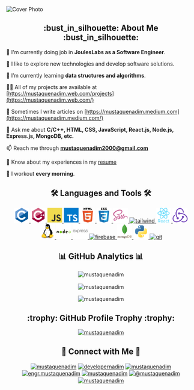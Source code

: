 ![Cover Photo](https://user-images.githubusercontent.com/56265819/176989215-f34717f4-54d2-45dc-ad90-ec10e7d49bcd.png)

<h2 align="center"> :bust_in_silhouette: About Me :bust_in_silhouette: </h2>

<!-- :round_pushpin: I'm currently living in **Dhaka, Bangladesh**. -->

<!-- :mortar_board: I dropped out from **university (Computer Science, University of the People)**. -->

:briefcase: I'm currently doing job in **JoulesLabs as a Software Engineer**.

:book: I like to explore new technologies and develop software solutions.

:seedling:  I’m currently learning **data structures and algorithms**.

<!-- 🤝  I’m looking for help with **fixing bugs.** -->

👨‍💻  All of my projects are available at [https://mustaquenadim.web.com/projects](https://mustaquenadim.web.com/)

📝  Sometimes I write articles on [https://mustaquenadim.medium.com](https://mustaquenadim.medium.com/)

💬  Ask me about **C/C++, HTML, CSS, JavaScript, React.js, Node.js, Express.js, MongoDB, etc.**

📫  Reach me through **mustaquenadim2000@gmail.com**

📄  Know about my experiences in my [resume](https://drive.google.com/file/d/1l19oDa1ex8smg7srFmiJnMwznrv5hoxh/view?usp=sharing)

<!-- ⚡  Fun fact **I'm idle so that I always try to code short.** -->

:runner:  I workout **every morning**.

<!-- ## Blogs posts -->
<!-- BLOG-POST-LIST:START -->
<!-- BLOG-POST-LIST:END -->

<h2 align="center">🛠 Languages and Tools 🛠</h2>

<p align="center"> 
<a href="https://www.cprogramming.com/" target="_blank"> <img src="https://raw.githubusercontent.com/devicons/devicon/master/icons/c/c-original.svg" alt="c" width="40" height="40"/> </a> 
<a href="https://www.w3schools.com/cpp/" target="_blank"> <img src="https://raw.githubusercontent.com/devicons/devicon/master/icons/cplusplus/cplusplus-original.svg" alt="cplusplus" width="40" height="40"/> </a> 
<a href="https://developer.mozilla.org/en-US/docs/Web/JavaScript" target="_blank"> <img src="https://raw.githubusercontent.com/devicons/devicon/master/icons/javascript/javascript-original.svg" alt="javascript" width="40" height="40"/> </a> 
<a href="https://www.typescriptlang.org/" target="_blank"> <img src="https://raw.githubusercontent.com/devicons/devicon/master/icons/typescript/typescript-original.svg" alt="typescript" width="40" height="40"/> </a> 
<a href="https://www.w3.org/html/" target="_blank"> <img src="https://raw.githubusercontent.com/devicons/devicon/master/icons/html5/html5-original-wordmark.svg" alt="html5" width="40" height="40"/> </a>
<a href="https://www.w3schools.com/css/" target="_blank"> <img src="https://raw.githubusercontent.com/devicons/devicon/master/icons/css3/css3-original-wordmark.svg" alt="css3" width="40" height="40"/> </a>  
<a href="https://sass-lang.com" target="_blank"> <img src="https://raw.githubusercontent.com/devicons/devicon/master/icons/sass/sass-original.svg" alt="sass" width="40" height="40"/> </a> 
<a href="https://tailwindcss.com/" target="_blank"> <img src="https://www.vectorlogo.zone/logos/tailwindcss/tailwindcss-icon.svg" alt="tailwind" width="40" height="40"/> </a> 
<a href="https://reactjs.org/" target="_blank"> <img src="https://raw.githubusercontent.com/devicons/devicon/master/icons/react/react-original-wordmark.svg" alt="react" width="40" height="40"/> </a>  <a href="https://redux.js.org" target="_blank"> <img src="https://raw.githubusercontent.com/devicons/devicon/master/icons/redux/redux-original.svg" alt="redux" width="40" height="40"/> </a> 
<a href="https://www.linux.org/" target="_blank"> <img src="https://raw.githubusercontent.com/devicons/devicon/master/icons/linux/linux-original.svg" alt="linux" width="40" height="40"/> </a> 
<a href="https://nodejs.org" target="_blank"> <img src="https://raw.githubusercontent.com/devicons/devicon/master/icons/nodejs/nodejs-original-wordmark.svg" alt="nodejs" width="40" height="40"/> </a>
<a href="https://expressjs.com" target="_blank"> <img src="https://raw.githubusercontent.com/devicons/devicon/master/icons/express/express-original-wordmark.svg" alt="express" width="40" height="40"/> </a> 
<a href="https://firebase.google.com/" target="_blank"> <img src="https://www.vectorlogo.zone/logos/firebase/firebase-icon.svg" alt="firebase" width="40" height="40"/> </a> 
<a href="https://www.mongodb.com/" target="_blank"> <img src="https://raw.githubusercontent.com/devicons/devicon/master/icons/mongodb/mongodb-original-wordmark.svg" alt="mongodb" width="40" height="40"/> </a> 
<a href="https://www.python.org" target="_blank"> <img src="https://raw.githubusercontent.com/devicons/devicon/master/icons/python/python-original.svg" alt="python" width="40" height="40"/> </a> 
<a href="https://git-scm.com/" target="_blank"> <img src="https://www.vectorlogo.zone/logos/git-scm/git-scm-icon.svg" alt="git" width="40" height="40"/> </a> 
</p>

<h2 align="center"> 📊 GitHub Analytics 📊 </h2>
<p align="center"><img align="center" src="https://github-readme-streak-stats.herokuapp.com/?user=mustaquenadim&background=003855&currStreakNum=67e26d&ring=67e26d&fire=67e26d&currStreakLabel=67e26d&sideNums=ffffff&sideLabels=ffffff&dates=adb5bd&hide_border=true" alt="mustaquenadim" />
</p>
<p align="center"><img align="center" src="https://github-readme-stats.vercel.app/api?username=mustaquenadim&custom_title=GitHub Stats&show_icons=true&locale=en&title_color=67e26d&text_color=ffffff&icon_color=67e26d&bg_color=003855&hide_border=true" alt="mustaquenadim" /></p>
<p align="center"><img align="center" src="https://github-readme-stats.vercel.app/api/top-langs?username=mustaquenadim&langs_count=8&layout=compact&card_width=445&title_color=67e26d&text_color=ffffff&icon_color=67e26d&bg_color=003855&hide_border=true" alt="mustaquenadim" /></p>

<h2 align="center"> :trophy: GitHub Profile Trophy :trophy: </h2>
<p align="center"> <a href="https://github.com/ryo-ma/github-profile-trophy"><img src="https://github-profile-trophy.vercel.app/?username=mustaquenadim&theme=flat&margin-w=10&no-frame=true" alt="mustaquenadim" /></a> </p>

<h2 align="center">🔗 Connect with Me 🔗</h2>

<p align="center">
<a href="https://dev.to/mustaquenadim" target="blank"><img align="center" src="https://cdn.jsdelivr.net/npm/simple-icons@3.0.1/icons/dev-dot-to.svg" alt="mustaquenadim" height="30" width="40" /></a>
<!-- <a href="https://codepen.io/mustaquenadim" target="blank"><img align="center" src="https://raw.githubusercontent.com/rahuldkjain/github-profile-readme-generator/master/src/images/icons/Social/codepen.svg" alt="mustaquenadim" height="30" width="40" /></a> -->
<a href="https://twitter.com/developernadim" target="blank"><img align="center" src="https://raw.githubusercontent.com/rahuldkjain/github-profile-readme-generator/master/src/images/icons/Social/twitter.svg" alt="developernadim" height="30" width="40" /></a>
<a href="https://linkedin.com/in/mustaquenadim" target="blank"><img align="center" src="https://raw.githubusercontent.com/rahuldkjain/github-profile-readme-generator/master/src/images/icons/Social/linked-in-alt.svg" alt="mustaquenadim" height="30" width="40" /></a>
<!-- <a href="https://stackoverflow.com/users/13283465" target="blank"><img align="center" src="https://raw.githubusercontent.com/rahuldkjain/github-profile-readme-generator/master/src/images/icons/Social/stack-overflow.svg" alt="13283465" height="30" width="40" /></a>
<a href="https://codesandbox.com/mustaquenadim" target="blank"><img align="center" src="https://cdn.jsdelivr.net/npm/simple-icons@3.0.1/icons/codesandbox.svg" alt="mustaquenadim" height="30" width="40" /></a>
<a href="https://kaggle.com/mustaquenadim" target="blank"><img align="center" src="https://raw.githubusercontent.com/rahuldkjain/github-profile-readme-generator/master/src/images/icons/Social/kaggle.svg" alt="mustaquenadim" height="30" width="40" /></a> -->
<a href="https://fb.com/engr.mustaquenadim" target="blank"><img align="center" src="https://raw.githubusercontent.com/rahuldkjain/github-profile-readme-generator/master/src/images/icons/Social/facebook.svg" alt="engr.mustaquenadim" height="30" width="40" /></a>
<a href="https://instagram.com/mustaquenadim" target="blank"><img align="center" src="https://raw.githubusercontent.com/rahuldkjain/github-profile-readme-generator/master/src/images/icons/Social/instagram.svg" alt="mustaquenadim" height="30" width="40" /></a>
<a href="https://medium.com/@mustaquenadim" target="blank"><img align="center" src="https://raw.githubusercontent.com/rahuldkjain/github-profile-readme-generator/master/src/images/icons/Social/medium.svg" alt="@mustaquenadim" height="30" width="40" /></a>
<a href="https://www.youtube.com/c/mustaquenadim" target="blank"><img align="center" src="https://raw.githubusercontent.com/rahuldkjain/github-profile-readme-generator/master/src/images/icons/Social/youtube.svg" alt="mustaquenadim" height="30" width="40" /></a>
<!-- <a href="https://www.codechef.com/users/mustaquenadim" target="blank"><img align="center" src="https://cdn.jsdelivr.net/npm/simple-icons@3.1.0/icons/codechef.svg" alt="mustaquenadim" height="30" width="40" /></a>
<a href="https://www.hackerrank.com/mustaquenadim" target="blank"><img align="center" src="https://raw.githubusercontent.com/rahuldkjain/github-profile-readme-generator/master/src/images/icons/Social/hackerrank.svg" alt="mustaquenadim" height="30" width="40" /></a>
<a href="https://codeforces.com/profile/programmer_nadim" target="blank"><img align="center" src="https://cdn.jsdelivr.net/npm/simple-icons@3.0.1/icons/codeforces.svg" alt="programmer_nadim" height="30" width="40" /></a>
<a href="https://www.leetcode.com/mustaquenadim" target="blank"><img align="center" src="https://raw.githubusercontent.com/rahuldkjain/github-profile-readme-generator/master/src/images/icons/Social/leet-code.svg" alt="mustaquenadim" height="30" width="40" /></a>
<a href="https://www.hackerearth.com/@mustaquenadim" target="blank"><img align="center" src="https://raw.githubusercontent.com/rahuldkjain/github-profile-readme-generator/master/src/images/icons/Social/hackerearth.svg" alt="@mustaquenadim" height="30" width="40" /></a>
<a href="https://auth.geeksforgeeks.org/user/mustaquenadim" target="blank"><img align="center" src="https://raw.githubusercontent.com/rahuldkjain/github-profile-readme-generator/master/src/images/icons/Social/geeks-for-geeks.svg" alt="mustaquenadim" height="30" width="40" /></a>
<a href="https://www.topcoder.com/members/mustaquenadim" target="blank"><img align="center" src="https://cdn.jsdelivr.net/npm/simple-icons@3.0.1/icons/topcoder.svg" alt="mustaquenadim" height="30" width="40" /></a>
<a href="https://discord.gg/#6859" target="blank"><img align="center" src="https://raw.githubusercontent.com/rahuldkjain/github-profile-readme-generator/master/src/images/icons/Social/discord.svg" alt="#6859" height="30" width="40" /></a>
<a href="/https://media.rss.com/mustaquenadim/feed.xml" target="blank"><img align="center" src="https://raw.githubusercontent.com/rahuldkjain/github-profile-readme-generator/master/src/images/icons/Social/rss.svg" alt="https://media.rss.com/mustaquenadim/feed.xml" height="30" width="40" /></a> -->
</p>

<!-- <h3 align="center">✨ Support ✨</h3>
<p align="center"><a href="https://www.buymeacoffee.com/mustaquenadim"> <img align="center" src="https://cdn.buymeacoffee.com/buttons/v2/default-yellow.png" height="50" width="210" alt="mustaquenadim" /></a></p> -->

